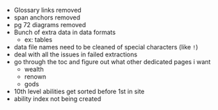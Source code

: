 - Glossary links removed
- span anchors removed
- pg 72 diagrams removed
- Bunch of extra data in data formats
  - ex: tables
- data file names need to be cleaned of special characters (like `!`)
- deal with all the issues in failed extractions
- go through the toc and figure out what other dedicated pages i want
  - wealth
  - renown
  - gods
- 10th level abilities get sorted before 1st in site
- ability index not being created